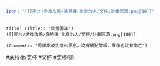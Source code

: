 ```yaml
---
Icon: "![[图片/游戏攻略/底特律 化身为人/奖杯/計畫圓滿.png|30]]"
---
```

```ad-common-bronze-trophy
title: (Title:: "計畫圓滿")
![[图片/游戏攻略/底特律 化身为人/奖杯/計畫圓滿.png|100]]

(Comment:: "馬庫斯成功播出訊息，沒有觸動警報，夥伴也沒有傷亡")
```

#底特律/奖杯 #奖杯 #奖杯/铜

